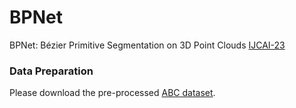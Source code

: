 # BPNet

BPNet: Bézier Primitive Segmentation on 3D Point Clouds  [IJCAI-23](https://www.ijcai.org/proceedings/2023/0084.pdf) 

<!-- [Extended paper](https://arxiv.org/) -->


### Data Preparation
Please download the pre-processed [ABC dataset](https://drive.google.com/file/d/15u9hpQqurYhzNIZrnCVejCoAYXmr_U8-/view?usp=sharing).
